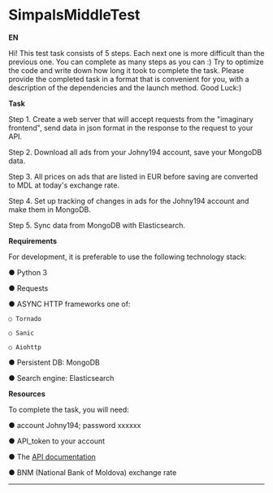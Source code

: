 # SimpalsMiddleTest

**EN**

Hi! This test task consists of 5 steps. Each next one is more difficult
than the previous one. You can complete as many steps as you can :)
Try to optimize the code and write down how long it took to complete
the task. Please provide the completed task in a format that is convenient for you, with
a description of the dependencies and the launch method. Good Luck:)

**Task**

Step 1. Create a web server that will accept requests from the "imaginary frontend", send data in json format
in the response to the request to your API.

Step 2. Download all ads from your Johny194 account, save your MongoDB data.

Step 3. All prices on ads that are listed in EUR before saving
are converted to MDL at today's exchange rate.

Step 4. Set up tracking of changes in ads for the Johny194 account and
make them in MongoDB.

Step 5. Sync data from MongoDB with Elasticsearch.

**Requirements**

For development, it is preferable to use the following technology stack:

● Python 3

● Requests

● ASYNC HTTP frameworks one of:

    ○ Tornado
  
    ○ Sanic
  
    ○ Aiohttp
  
● Persistent DB: ​MongoDB

● Search engine: ​Elasticsearch

**Resources**

To complete the task, you will need:

● account Johny194; password xxxxxx

● API_token to your account

● The [API documentation](https://999.md/api/documentation)

● BNM (National Bank of Moldova) exchange rate

---

  
